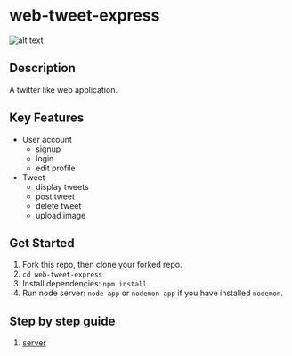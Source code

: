 # web-tweet-express
![alt text](http://res.cloudinary.com/hackhub/image/upload/v1524849627/Home_j9hfb3.jpg)

## Description
A twitter like web application.

## Key Features
* User account
	* signup
	* login
	* edit profile
* Tweet
	* display tweets 
    * post tweet
    * delete tweet
    * upload image

## Get Started
1. Fork this repo, then clone your forked repo.
2. `cd web-tweet-express`
3. Install dependencies: `npm install`.
4. Run node server: `node app` or `nodemon app` if you have installed `nodemon`.

## Step by step guide
1. [server](./notes/1-server.md)
